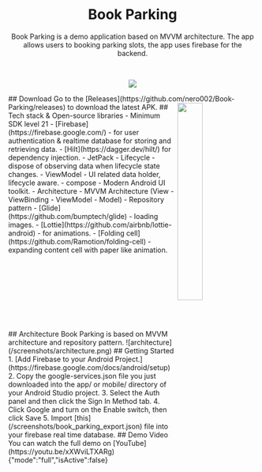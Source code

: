 <h1 align="center">Book Parking</h1>
<p align="center">  
Book Parking is a demo application based on MVVM architecture. The app allows users to booking parking slots, the app uses firebase for the backend.
</p>
</br>
<p align="center">
<img src="/screenshots/row.png"/>
</p>
## Download
Go to the [Releases](https://github.com/nero002/Book-Parking/releases) to download the latest APK.
<img src="/screenshots/appworking.gif" align="right" width="32%"/>
## Tech stack & Open-source libraries
- Minimum SDK level 21
- [Firebase](https://firebase.google.com/) - for user authentication & realtime database for storing and retrieving data. 
- [Hilt](https://dagger.dev/hilt/) for dependency injection.
- JetPack
  - Lifecycle - dispose of observing data when lifecycle state changes.
  - ViewModel - UI related data holder, lifecycle aware.
  - compose - Modern Android UI toolkit.
- Architecture
  - MVVM Architecture (View - ViewBinding - ViewModel - Model)
  - Repository pattern
- [Glide](https://github.com/bumptech/glide) - loading images.
- [Lottie](https://github.com/airbnb/lottie-android) - for animations.
- [Folding cell](https://github.com/Ramotion/folding-cell) - expanding content cell with paper like animation.
</br>
</br>
</br>
</br>
</br>
</br>
</br>
</br>
</br>
</br>
## Architecture
Book Parking is based on MVVM architecture and repository pattern.
![architecture](/screenshots/architecture.png)
## Getting Started
1. [Add Firebase to your Android Project.](https://firebase.google.com/docs/android/setup)
2. Copy the google-services.json file you just downloaded into the app/ or mobile/ directory of your Android Studio project.
3. Select the Auth panel and then click the Sign In Method tab.
4. Click Google and turn on the Enable switch, then click Save
5. Import [this](/screenshots/book_parking_export.json) file into your firebase real time database.
## Demo Video 
You can watch the full demo on [YouTube](https://youtu.be/xXWviLTXARg)
{"mode":"full","isActive":false}

